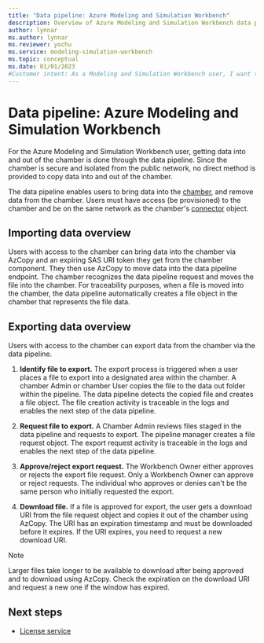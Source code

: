 ```yaml
---
title: "Data pipeline: Azure Modeling and Simulation Workbench"
description: Overview of Azure Modeling and Simulation Workbench data pipeline component.
author: lynnar
ms.author: lynnar
ms.reviewer: yochu
ms.service: modeling-simulation-workbench
ms.topic: conceptual
ms.date: 01/01/2023
#Customer intent: As a Modeling and Simulation Workbench user, I want to understand the data pipeline component.
---
```


# Data pipeline: Azure Modeling and Simulation Workbench

For the Azure Modeling and Simulation Workbench user, getting data into and out of the chamber is done through the data pipeline. Since the chamber is secure and isolated from the public network, no direct method is provided to copy data into and out of the chamber.

The data pipeline enables users to bring data into the [chamber](./concept-chamber.md), and remove data from the chamber. Users must have access (be provisioned) to the chamber and be on the same network as the chamber's [connector](./concept-connector.md) object.

## Importing data overview

Users with access to the chamber can bring data into the chamber via AzCopy and an expiring SAS URI token they get from the chamber component. They then use AzCopy to move data into the data pipeline endpoint. The chamber recognizes the data pipeline request and moves the file into the chamber. For traceability purposes, when a file is moved into the chamber, the data pipeline automatically creates a file object in the chamber that represents the file data.

## Exporting data overview

Users with access to the chamber can export data from the chamber via the data pipeline.

1. **Identify file to export.** The export process is triggered when a user places a file to export into a designated area within the chamber. A chamber Admin or chamber User copies the file to the data out folder within the pipeline. The data pipeline detects the copied file and creates a file object. The file creation activity is traceable in the logs and enables the next step of the data pipeline.

1. **Request file to export.** A Chamber Admin reviews files staged in the data pipeline and requests to export. The pipeline manager creates a file request object. The export request activity is traceable in the logs and enables the next step of the data pipeline.

1. **Approve/reject export request.** The Workbench Owner either approves or rejects the export file request. Only a Workbench Owner can approve or reject requests. The individual who approves or denies can't be the same person who initially requested the export.

1. **Download file.** If a file is approved for export, the user gets a download URI from the file request object and copies it out of the chamber using AzCopy. The URI has an expiration timestamp and must be downloaded before it expires. If the URI expires, you need to request a new download URI.

 > [!NOTE]
 > Larger files take longer to be available to download after being approved and to download using AzCopy. Check the expiration on the download URI and request a new one if the window has expired.

## Next steps

- [License service](./concept-license-service.md)
